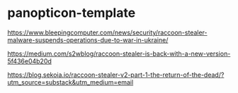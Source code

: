 # panopticon-template

https://www.bleepingcomputer.com/news/security/raccoon-stealer-malware-suspends-operations-due-to-war-in-ukraine/

https://medium.com/s2wblog/raccoon-stealer-is-back-with-a-new-version-5f436e04b20d

https://blog.sekoia.io/raccoon-stealer-v2-part-1-the-return-of-the-dead/?utm_source=substack&utm_medium=email
